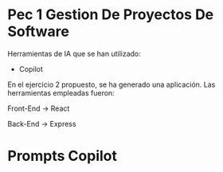 # Pec 1 Gestion De Proyectos De Software

Herramientas de IA que se han utilizado:

- Copilot

En el ejercicio 2 propuesto, se ha generado una aplicación.
Las herramientas empleadas fueron:

Front-End -> React

Back-End -> Express

# Prompts Copilot

